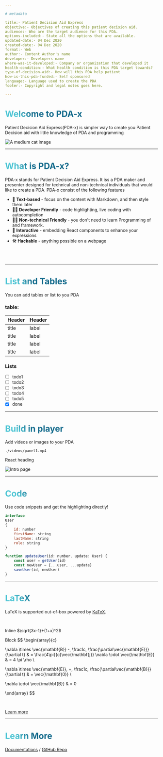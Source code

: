 ```yaml
---

# metadata

title:- Patient Decision Aid Express
objective:- Objectives of creating this patient decision aid.
audience:- Who are the target audience for this PDA. 
options-included:- State all the options that are available. 
updated-date:- 04 Dec 2020
created-date:- 04 Dec 2020 
format:- Web 
author:- Content Author's name 
developer:- Developers name 
where-was-it-developed:- Company or organization that developed it 
health-condition:- What health condition is this PDA target towards? 
type-of-decision-aid:- How will this PDA help patient
how-is-this-pda-funded:- Self sponsored
language:- Language used to create the PDA
footer:- Copyright and legal notes goes here.

---
```


# Welcome to PDA-x

Patient Decision Aid Express(PDA-x) is simpler way to create you Patient Decision aid with little knowledge
of PDA and programming

![A medium cat image](https://www.heartrhythmalliance.org/files/images/afa/for-patients/atrial-fibrillation/decision-making-aid.jpg)

---

# What is PDA-x?

PDA-x stands for Patient Decision Aid Express. It iss a PDA maker and presenter designed for technical and non-technical
individuals that would like to create a PDA. PDA-x consist of the following features

- 📝 **Text-based** - focus on the content with Markdown, and then style them later
- 🧑‍💻 **Developer Friendly** - code highlighting, live coding with autocompletion
- 👨‍💼 **Non-technical Friendly** - you don't need to learn Programming of and framework.
- 🤹 **Interactive** - embedding React components to enhance your expressions
- 🛠 **Hackable** - anything possible on a webpage

<br>
<br>

<!-- (Read more about [Why Slidev?]&#40;https://sli.dev/guide/why&#41;) -->

<!--
You can have `style` tag in markdown to override the style for the current page.
-->

<style>
h1 {
  background-color: #2B90B6;
  background-image: linear-gradient(45deg, #4EC5D4 10%, #146b8c 20%);
  background-size: 100%;
  -webkit-background-clip: text;
  -moz-background-clip: text;
  -webkit-text-fill-color: transparent; 
  -moz-text-fill-color: transparent;
}
</style>

---

# List and Tables

You can add tables or list to you PDA

<div class="container">
<div class="row">
<div class="col-sm">

### table:
| Header |  Header   |
| --- | --- |
| title| label |
| title| label |
| title| label |
| title| label |

</div>
<div class="col-sm">

### Lists
* [ ] todo1
* [ ] todo2
* [ ] todo3
* [ ] todo4
* [ ] todo5
* [x] done

</div>

---

# Build in player

Add videos or images to your PDA

<div class="container">
<div class="row">
<div class="col-sm">

~~~player 
./videos/panel1.mp4
~~~

<Heading4>React heading</Heading4>

</div>
<div class="col-sm">

![Intro page](http://acord.my/RLOs/diabetes-role-of-insulin/static/media/intro.90d2badf.jpg)

</div>

---

# Code

Use code snippets and get the highlighting directly!

~~~js
interface
User
{
    id: number
    firstName: string
    lastName: string
    role: string
}

function updateUser(id: number, update: User) {
    const user = getUser(id)
    const newUser = {...user, ...update}
    saveUser(id, newUser)
}
~~~

---

# LaTeX

LaTeX is supported out-of-box powered by [KaTeX](https://katex.org/).

<br>

Inline $\sqrt{3x-1}+(1+x)^2$

Block
$$
\begin{array}{c}

\nabla \times \vec{\mathbf{B}} -\, \frac1c\, \frac{\partial\vec{\mathbf{E}}}{\partial t} &
= \frac{4\pi}{c}\vec{\mathbf{j}}    \nabla \cdot \vec{\mathbf{E}} & = 4 \pi \rho \\

\nabla \times \vec{\mathbf{E}}\, +\, \frac1c\, \frac{\partial\vec{\mathbf{B}}}{\partial t} & = \vec{\mathbf{0}} \\

\nabla \cdot \vec{\mathbf{B}} & = 0

\end{array}
$$

<br>

[Learn more](https://github.com/remarkjs/remark-math/tree/main#readme)

---

# Learn More

[Documentations](https://myum.um.edu.my) / [GitHub Repo](https://myum.um.edu.my)
